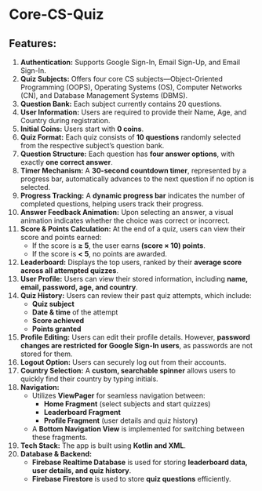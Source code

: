 # **Core-CS-Quiz**  

## **Features:**  

1. **Authentication:** Supports Google Sign-In, Email Sign-Up, and Email Sign-In.  
2. **Quiz Subjects:** Offers four core CS subjects—Object-Oriented Programming (OOPS), Operating Systems (OS), Computer Networks (CN), and Database Management Systems (DBMS).  
3. **Question Bank:** Each subject currently contains 20 questions.  
4. **User Information:** Users are required to provide their Name, Age, and Country during registration.  
5. **Initial Coins:** Users start with **0 coins**.  
6. **Quiz Format:** Each quiz consists of **10 questions** randomly selected from the respective subject’s question bank.  
7. **Question Structure:** Each question has **four answer options**, with exactly **one correct answer**.  
8. **Timer Mechanism:** A **30-second countdown timer**, represented by a progress bar, automatically advances to the next question if no option is selected.  
9. **Progress Tracking:** A **dynamic progress bar** indicates the number of completed questions, helping users track their progress.  
10. **Answer Feedback Animation:** Upon selecting an answer, a visual animation indicates whether the choice was correct or incorrect.  
11. **Score & Points Calculation:** At the end of a quiz, users can view their score and points earned:  
    - If the score is **≥ 5**, the user earns **(score × 10) points**.  
    - If the score is **< 5**, no points are awarded.  
12. **Leaderboard:** Displays the top users, ranked by their **average score across all attempted quizzes**.  
13. **User Profile:** Users can view their stored information, including **name, email, password, age, and country**.  
14. **Quiz History:** Users can review their past quiz attempts, which include:  
    - **Quiz subject**  
    - **Date & time** of the attempt  
    - **Score achieved**  
    - **Points granted**  
15. **Profile Editing:** Users can edit their profile details. However, **password changes are restricted for Google Sign-In users**, as passwords are not stored for them.  
16. **Logout Option:** Users can securely log out from their accounts.  
17. **Country Selection:** A **custom, searchable spinner** allows users to quickly find their country by typing initials.  
18. **Navigation:**  
    - Utilizes **ViewPager** for seamless navigation between:  
      - **Home Fragment** (select subjects and start quizzes)  
      - **Leaderboard Fragment**  
      - **Profile Fragment** (user details and quiz history)  
    - A **Bottom Navigation View** is implemented for switching between these fragments.  
19. **Tech Stack:** The app is built using **Kotlin and XML**.  
20. **Database & Backend:**  
    - **Firebase Realtime Database** is used for storing **leaderboard data, user details, and quiz history**.  
    - **Firebase Firestore** is used to store **quiz questions** efficiently.  
